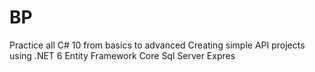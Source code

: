 # BP
Practice all C# 10 from basics to advanced 
Creating simple API projects using 
.NET 6
Entity Framework Core
Sql Server Expres

